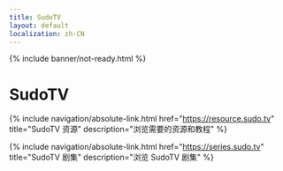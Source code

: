 ```yaml
---
title: SudoTV
layout: default
localization: zh-CN
---
```


{% include banner/not-ready.html %}

# SudoTV

{% include navigation/absolute-link.html
    href="https://resource.sudo.tv"
    title="SudoTV 资源"
    description="浏览需要的资源和教程"
%}

{% include navigation/absolute-link.html
    href="https://series.sudo.tv"
    title="SudoTV 剧集"
    description="浏览 SudoTV 剧集"
%}
